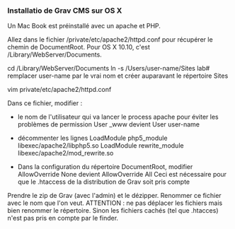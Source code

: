 ### Installatio de Grav CMS sur OS X

Un Mac Book est préinstallé avec un apache et PHP. 

Allez dans le fichier /private/etc/apache2/httpd.conf pour récupérer le chemin de DocumentRoot. 
Pour OS X 10.10, c'est /Library/WebServer/Documents.

cd /Library/WebServer/Documents
ln -s /Users/user-name/Sites lab# remplacer user-name par le vrai nom et créer auparavant le répertoire Sites

vim private/etc/apache2/httpd.conf

Dans ce fichier, modifier : 
- le nom de l'utilisateur qui va lancer le process apache pour éviter les problèmes de permission
User _www devient User user-name
- décommenter les lignes 
LoadModule php5_module libexec/apache2/libphp5.so
LoadModule rewrite_module libexec/apache2/mod_rewrite.so

- Dans la configuration du répertoire DocumentRoot, modifier 
    AllowOverride None devient AllowOverride All
Ceci est nécessaire pour que le .htaccess de la distribution de Grav soit pris compte

Prendre le zip de Grav (avec l'admin) et le dézipper. 
Renommer ce fichier avec le nom que l'on veut. ATTENTION : ne pas déplacer les fichiers mais bien renommer le répertoire. 
Sinon les fichiers cachés (tel que .htacces) n'est pas pris en compte par le finder. 

